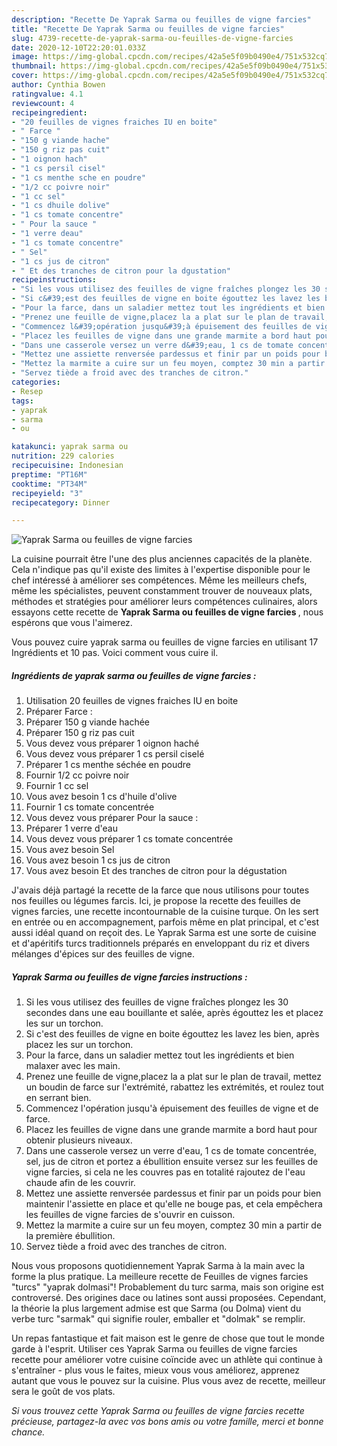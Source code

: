 ```yaml
---
description: "Recette De Yaprak Sarma ou feuilles de vigne farcies"
title: "Recette De Yaprak Sarma ou feuilles de vigne farcies"
slug: 4739-recette-de-yaprak-sarma-ou-feuilles-de-vigne-farcies
date: 2020-12-10T22:20:01.033Z
image: https://img-global.cpcdn.com/recipes/42a5e5f09b0490e4/751x532cq70/yaprak-sarma-ou-feuilles-de-vigne-farcies-photo-principale-de-la-recette.jpg
thumbnail: https://img-global.cpcdn.com/recipes/42a5e5f09b0490e4/751x532cq70/yaprak-sarma-ou-feuilles-de-vigne-farcies-photo-principale-de-la-recette.jpg
cover: https://img-global.cpcdn.com/recipes/42a5e5f09b0490e4/751x532cq70/yaprak-sarma-ou-feuilles-de-vigne-farcies-photo-principale-de-la-recette.jpg
author: Cynthia Bowen
ratingvalue: 4.1
reviewcount: 4
recipeingredient:
- "20 feuilles de vignes fraiches IU en boite"
- " Farce "
- "150 g viande hache"
- "150 g riz pas cuit"
- "1 oignon hach"
- "1 cs persil cisel"
- "1 cs menthe sche en poudre"
- "1/2 cc poivre noir"
- "1 cc sel"
- "1 cs dhuile dolive"
- "1 cs tomate concentre"
- " Pour la sauce "
- "1 verre deau"
- "1 cs tomate concentre"
- " Sel"
- "1 cs jus de citron"
- " Et des tranches de citron pour la dgustation"
recipeinstructions:
- "Si les vous utilisez des feuilles de vigne fraîches plongez les 30 secondes dans une eau bouillante et salée, après égouttez les et placez les sur un torchon."
- "Si c&#39;est des feuilles de vigne en boite égouttez les lavez les bien, après placez les sur un torchon."
- "Pour la farce, dans un saladier mettez tout les ingrédients et bien malaxer avec les main."
- "Prenez une feuille de vigne,placez la a plat sur le plan de travail, mettez un boudin de farce sur l&#39;extrémité, rabattez les extrémités, et roulez tout en serrant bien."
- "Commencez l&#39;opération jusqu&#39;à épuisement des feuilles de vigne et de farce."
- "Placez les feuilles de vigne dans une grande marmite a bord haut pour obtenir plusieurs niveaux."
- "Dans une casserole versez un verre d&#39;eau, 1 cs de tomate concentrée, sel, jus de citron et portez a ébullition ensuite versez sur les feuilles de vigne farcies, si cela ne les couvres pas en totalité rajoutez de l&#39;eau chaude afin de les couvrir."
- "Mettez une assiette renversée pardessus et finir par un poids pour bien maintenir l&#39;assiette en place et qu&#39;elle ne bouge pas, et cela empêchera les feuilles de vigne farcies de s&#39;ouvrir en cuisson."
- "Mettez la marmite a cuire sur un feu moyen, comptez 30 min a partir de la première ébullition."
- "Servez tiède a froid avec des tranches de citron."
categories:
- Resep
tags:
- yaprak
- sarma
- ou

katakunci: yaprak sarma ou 
nutrition: 229 calories
recipecuisine: Indonesian
preptime: "PT16M"
cooktime: "PT34M"
recipeyield: "3"
recipecategory: Dinner

---
```



![Yaprak Sarma ou feuilles de vigne farcies](https://img-global.cpcdn.com/recipes/42a5e5f09b0490e4/751x532cq70/yaprak-sarma-ou-feuilles-de-vigne-farcies-photo-principale-de-la-recette.jpg)

La cuisine pourrait être l'une des plus anciennes capacités de la planète. Cela n'indique pas qu'il existe des limites à l'expertise disponible pour le chef intéressé à améliorer ses compétences. Même les meilleurs chefs, même les spécialistes, peuvent constamment trouver de nouveaux plats, méthodes et stratégies pour améliorer leurs compétences culinaires, alors essayons cette recette de <strong> Yaprak Sarma ou feuilles de vigne farcies </strong>, nous espérons que vous l'aimerez.

<!--inarticleads1-->

Vous pouvez cuire yaprak sarma ou feuilles de vigne farcies en utilisant 17 Ingrédients et 10 pas. Voici comment vous cuire il.

##### Ingrédients de yaprak sarma ou feuilles de vigne farcies :

1. Utilisation 20 feuilles de vignes fraiches IU en boite
1. Préparer  Farce :
1. Préparer 150 g viande hachée
1. Préparer 150 g riz pas cuit
1. Vous devez vous préparer 1 oignon haché
1. Vous devez vous préparer 1 cs persil ciselé
1. Préparer 1 cs menthe séchée en poudre
1. Fournir 1/2 cc poivre noir
1. Fournir 1 cc sel
1. Vous avez besoin 1 cs d&#39;huile d&#39;olive
1. Fournir 1 cs tomate concentrée
1. Vous devez vous préparer  Pour la sauce :
1. Préparer 1 verre d&#39;eau
1. Vous devez vous préparer 1 cs tomate concentrée
1. Vous avez besoin  Sel
1. Vous avez besoin 1 cs jus de citron
1. Vous avez besoin  Et des tranches de citron pour la dégustation


J&#39;avais déjà partagé la recette de la farce que nous utilisons pour toutes nos feuilles ou légumes farcis. Ici, je propose la recette des feuilles de vignes farcies, une recette incontournable de la cuisine turque. On les sert en entrée ou en accompagnement, parfois même en plat principal, et c&#39;est aussi idéal quand on reçoit des. Le Yaprak Sarma est une sorte de cuisine et d&#39;apéritifs turcs traditionnels préparés en enveloppant du riz et divers mélanges d&#39;épices sur des feuilles de vigne. 

<!--inarticleads2-->

##### Yaprak Sarma ou feuilles de vigne farcies instructions :

1. Si les vous utilisez des feuilles de vigne fraîches plongez les 30 secondes dans une eau bouillante et salée, après égouttez les et placez les sur un torchon.
1. Si c&#39;est des feuilles de vigne en boite égouttez les lavez les bien, après placez les sur un torchon.
1. Pour la farce, dans un saladier mettez tout les ingrédients et bien malaxer avec les main.
1. Prenez une feuille de vigne,placez la a plat sur le plan de travail, mettez un boudin de farce sur l&#39;extrémité, rabattez les extrémités, et roulez tout en serrant bien.
1. Commencez l&#39;opération jusqu&#39;à épuisement des feuilles de vigne et de farce.
1. Placez les feuilles de vigne dans une grande marmite a bord haut pour obtenir plusieurs niveaux.
1. Dans une casserole versez un verre d&#39;eau, 1 cs de tomate concentrée, sel, jus de citron et portez a ébullition ensuite versez sur les feuilles de vigne farcies, si cela ne les couvres pas en totalité rajoutez de l&#39;eau chaude afin de les couvrir.
1. Mettez une assiette renversée pardessus et finir par un poids pour bien maintenir l&#39;assiette en place et qu&#39;elle ne bouge pas, et cela empêchera les feuilles de vigne farcies de s&#39;ouvrir en cuisson.
1. Mettez la marmite a cuire sur un feu moyen, comptez 30 min a partir de la première ébullition.
1. Servez tiède a froid avec des tranches de citron.


Nous vous proposons quotidiennement Yaprak Sarma à la main avec la forme la plus pratique. La meilleure recette de Feuilles de vignes farcies &#34;turcs&#34; &#34;yaprak dolmasi&#34;! Probablement du turc sarma, mais son origine est controversé. Des origines dace ou latines sont aussi proposées. Cependant, la théorie la plus largement admise est que Sarma (ou Dolma) vient du verbe turc &#34;sarmak&#34; qui signifie rouler, emballer et &#34;dolmak&#34; se remplir. 

<!--inarticleads1-->

<p>
Un repas fantastique et fait maison est le genre de chose que tout le monde garde à l'esprit. Utiliser ces Yaprak Sarma ou feuilles de vigne farcies recette pour améliorer votre cuisine coïncide avec un athlète qui continue à s'entraîner - plus vous le faites, mieux vous vous améliorez, apprenez autant que vous le pouvez sur la cuisine. Plus vous avez de recette, meilleur sera le goût de vos plats.
</p>

<p>
<i>Si vous trouvez cette Yaprak Sarma ou feuilles de vigne farcies recette précieuse, partagez-la avec vos bons amis ou votre famille, merci et bonne chance.</i>
</p>
